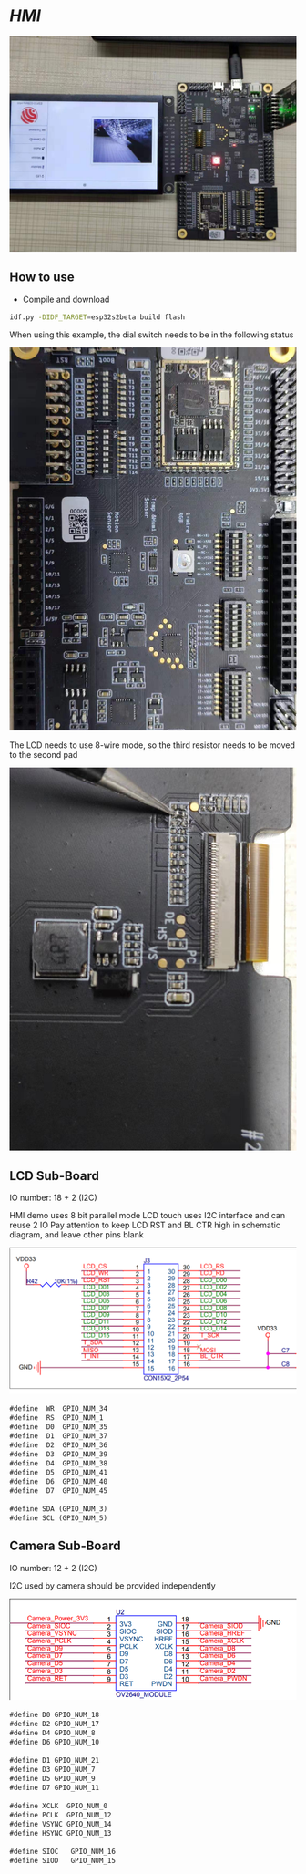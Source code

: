 # _HMI_

![HMI](pic/HMI.jpeg)


## How to use

* Compile and download

```bash
idf.py -DIDF_TARGET=esp32s2beta build flash
```

When using this example, the dial switch needs to be in the following status

![Switch status](pic/switch.jpeg)

The LCD needs to use 8-wire mode, so the third resistor needs to be moved to the second pad

![LCD 8 wire](pic/lcd_8wire.jpeg)

## LCD Sub-Board

IO number: 18 + 2 (I2C)

HMI demo uses 8 bit parallel mode
LCD touch uses I2C interface and can reuse 2 IO
Pay attention to keep LCD RST and BL CTR high in schematic diagram, and leave other pins blank

![LCD_Socket](pic/LCD_Socket.png)

```
#define  WR  GPIO_NUM_34
#define  RS  GPIO_NUM_1
#define  D0  GPIO_NUM_35
#define  D1  GPIO_NUM_37
#define  D2  GPIO_NUM_36
#define  D3  GPIO_NUM_39
#define  D4  GPIO_NUM_38
#define  D5  GPIO_NUM_41
#define  D6  GPIO_NUM_40
#define  D7  GPIO_NUM_45

#define SDA (GPIO_NUM_3)
#define SCL (GPIO_NUM_5)
```

## Camera Sub-Board

IO number: 12 + 2 (I2C)

I2C used by camera should be provided independently

![Camera](pic/Camera_Socket.png)

```
#define D0 GPIO_NUM_18
#define D2 GPIO_NUM_17
#define D4 GPIO_NUM_8
#define D6 GPIO_NUM_10

#define D1 GPIO_NUM_21
#define D3 GPIO_NUM_7
#define D5 GPIO_NUM_9
#define D7 GPIO_NUM_11

#define XCLK  GPIO_NUM_0
#define PCLK  GPIO_NUM_12
#define VSYNC GPIO_NUM_14
#define HSYNC GPIO_NUM_13

#define SIOC   GPIO_NUM_16
#define SIOD   GPIO_NUM_15
```

